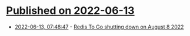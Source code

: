 # [Published on 2022-06-13](index.md)

* [2022-06-13, 07:48:47](https://news.ycombinator.com/item?id=31722465) - [Redis To Go shutting down on August 8 2022](https://redistogo.com/)

